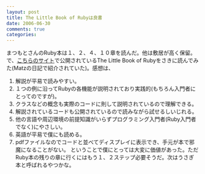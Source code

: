 ```yaml
---
layout: post
title: The Little Book of Rubyは良書
date: 2006-06-30
comments: true
categories:
---
```



まつもとさんのRuby本は１、２、４、１０章を読んだ。他は敷居が高く保留。で、[こちらのサイト](http://www.sapphiresteel.com/)で公開されているThe Little Book of Rubyをさきに読んでみた(Matzの日記で紹介されていた)。感想は、
1. 解説が平易で読みやすい。
2. １つの例に沿ってRubyの各機能が説明されており実践的(もちろん入門者にとってのですが)。
3. クラスなどの概念も実際のコードに則して説明されているので理解できる。
4. 解説されているコードも公開されているので読みながら試せるしいじれる。
5. 他の言語や周辺環境の前提知識がいらずプログラミング入門者(Ruby入門者でなく)にやさしい。
6. 英語が平易で僕にも読める。
7. pdfファイルなのでコードと並べてディスプレイに表示でき、手元が本で邪魔になることがない。
ということで僕にとっては大変に価値があった。ただRuby本の残りの章に行くにはもう１、２ステップ必要そうだ。次はうさぎ本と呼ばれるやつかな。